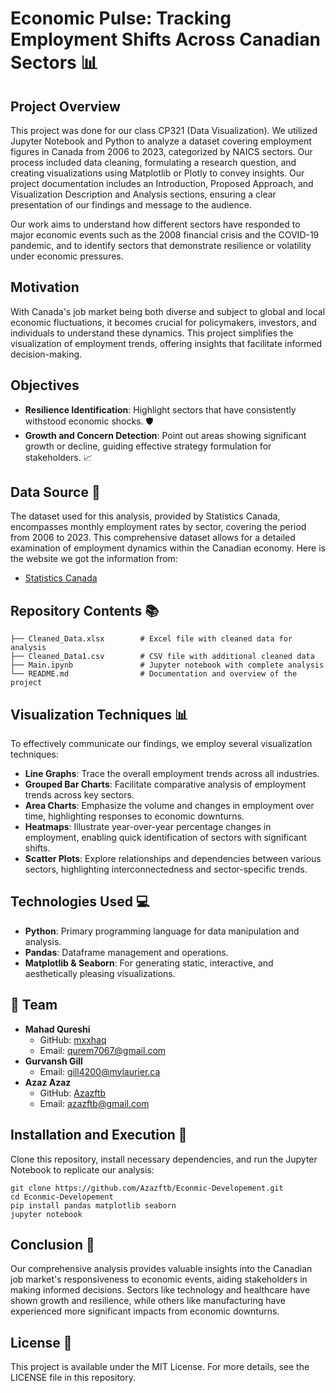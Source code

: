 # Economic Pulse: Tracking Employment Shifts Across Canadian Sectors 📊

## Project Overview
This project was done for our class CP321 (Data Visualization). We utilized Jupyter Notebook and Python to analyze a dataset covering employment figures in Canada from 2006 to 2023, categorized by NAICS sectors. Our process included data cleaning, formulating a research question, and creating visualizations using Matplotlib or Plotly to convey insights. Our project documentation includes an Introduction, Proposed Approach, and Visualization Description and Analysis sections, ensuring a clear presentation of our findings and message to the audience.

Our work aims to understand how different sectors have responded to major economic events such as the 2008 financial crisis and the COVID-19 pandemic, and to identify sectors that demonstrate resilience or volatility under economic pressures.

## Motivation
With Canada's job market being both diverse and subject to global and local economic fluctuations, it becomes crucial for policymakers, investors, and individuals to understand these dynamics. This project simplifies the visualization of employment trends, offering insights that facilitate informed decision-making.

## Objectives
- **Resilience Identification**: Highlight sectors that have consistently withstood economic shocks. 🛡️
- **Growth and Concern Detection**: Point out areas showing significant growth or decline, guiding effective strategy formulation for stakeholders. 📈

## Data Source 📁
The dataset used for this analysis, provided by Statistics Canada, encompasses monthly employment rates by sector, covering the period from 2006 to 2023. This comprehensive dataset allows for a detailed examination of employment dynamics within the Canadian economy.
Here is the website we got the information from:
- [Statistics Canada](https://www150.statcan.gc.ca/t1/tbl1/en/tv.action?pid=1410039201&pickMembers%5B0%5D=1.1&cubeTimeFrame.startYear=2006&cubeTimeFrame.endYear=2023&referencePeriods=20060101%2C20230101)

## Repository Contents 📚
```plaintext
├── Cleaned_Data.xlsx        # Excel file with cleaned data for analysis
├── Cleaned_Data1.csv        # CSV file with additional cleaned data
├── Main.ipynb               # Jupyter notebook with complete analysis
└── README.md                # Documentation and overview of the project
```
## Visualization Techniques 📊
To effectively communicate our findings, we employ several visualization techniques:
- **Line Graphs**: Trace the overall employment trends across all industries.
- **Grouped Bar Charts**: Facilitate comparative analysis of employment trends across key sectors.
- **Area Charts**: Emphasize the volume and changes in employment over time, highlighting responses to economic downturns.
- **Heatmaps**: Illustrate year-over-year percentage changes in employment, enabling quick identification of sectors with significant shifts.
- **Scatter Plots**: Explore relationships and dependencies between various sectors, highlighting interconnectedness and sector-specific trends.

## Technologies Used 💻
- **Python**: Primary programming language for data manipulation and analysis.
- **Pandas**: Dataframe management and operations.
- **Matplotlib & Seaborn**: For generating static, interactive, and aesthetically pleasing visualizations.

## 👏 Team
- **Mahad Qureshi**
  - GitHub: [mxxhaq](https://github.com/mxxhaq)
  - Email: [qurem7067@gmail.com](mailto:qurem7067@gmail.com)
- **Gurvansh Gill**
  - Email: [gill4200@mylaurier.ca](mailto:gill4200@mylaurier.ca)
- **Azaz Azaz**
  - GitHub: [Azazftb](https://github.com/azazftb)
  - Email: [azazftb@gmail.com](mailto:azazftb@gmail.com)

## Installation and Execution 🚀
Clone this repository, install necessary dependencies, and run the Jupyter Notebook to replicate our analysis:
```console
git clone https://github.com/Azazftb/Econmic-Developement.git
cd Econmic-Developement
pip install pandas matplotlib seaborn
jupyter notebook
```


## Conclusion 📝
Our comprehensive analysis provides valuable insights into the Canadian job market's responsiveness to economic events, aiding stakeholders in making informed decisions. Sectors like technology and healthcare have shown growth and resilience, while others like manufacturing have experienced more significant impacts from economic downturns.

## License 📜
This project is available under the MIT License. For more details, see the LICENSE file in this repository.
